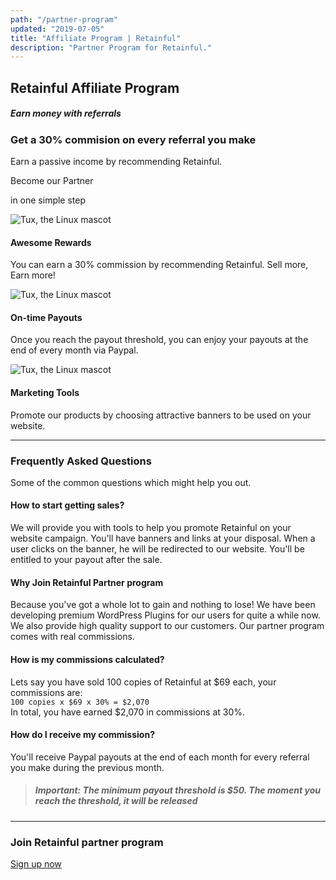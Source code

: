 ```yaml
---
path: "/partner-program"
updated: "2019-07-05"
title: "Affiliate Program | Retainful"
description: "Partner Program for Retainful."
---
```


## Retainful Affiliate Program
##### Earn money with referrals


<div class="text-center topbar-content">

### Get a 30% commision on every referral you make
Earn a passive income by recommending Retainful.

<link-text className="btn btn-action btn-lg" url="https://retainful.tapfiliate.com" target="_blank" rel="noopener">Become our Partner</link-text>

in one simple step

</div>

<row class="text-center">
<column size="4">

![Tux, the Linux mascot](https://www.flycart.org/images/affiliates_icons/icon_rewards.png)
#### Awesome Rewards
You can earn a 30% commission by recommending Retainful. Sell more, Earn more!

</column>

<column size="4">

![Tux, the Linux mascot](https://www.flycart.org/images/affiliates_icons/timely_payout.png)
#### On-time Payouts
Once you reach the payout threshold, you can enjoy your payouts at the end of every month via Paypal.

</column>

<column size="4">

![Tux, the Linux mascot](https://www.flycart.org/images/affiliates_icons/marketing_tools.png)
#### Marketing Tools
Promote our products by choosing attractive banners to be used on your website.

</column>

</row>

---

<div class="m-t-30 m-b-30 text-center">

### Frequently Asked Questions
Some of the common questions which might help you out.

</div>

<row>
<column size="6" className="m-b-20">

#### How to start getting sales?
We will provide you with tools to help you promote Retainful on your website campaign. You'll have banners and links at your disposal. When a user clicks on the banner, he will be redirected to our website. You'll be entitled to your payout after the sale.

</column>

<column size="6" className="m-b-20">

#### Why Join Retainful Partner program
Because you've got a whole lot to gain and nothing to lose! We have been developing premium WordPress Plugins for our users for quite a while now. We also provide high quality support to our customers. Our partner program comes with real commissions.

</column>

<column size="6" className="m-b-20">

#### How is my commissions calculated?
Lets say you have sold 100 copies of Retainful at $69 each, your commissions are:    
`100 copies x $69 x 30% = $2,070`   
In total, you have earned $2,070 in commissions at 30%.

</column>
<column size="6" className="m-b-20">

#### How do I receive my commission?
You'll receive Paypal payouts at the end of each month for every referral you make during the previous month.
> ##### **Important:** The minimum payout threshold is $50. The moment you reach the threshold, it will be released

</column>

</row>

---

<div class="topbar-content m-t-30 text-center">

### Join Retainful partner program
<a class="btn btn-action btn-lg" href="https://retainful.tapfiliate.com" target="_blank" rel="noopener">Sign up now</a>

</div>

